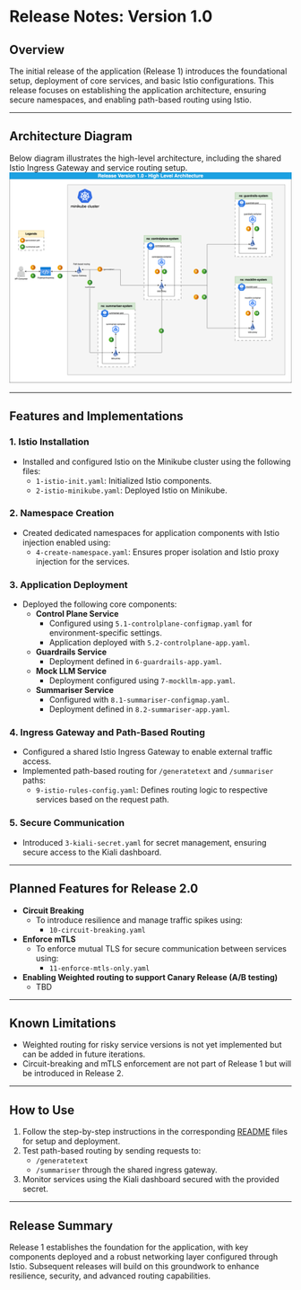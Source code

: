 # Release Notes: Version 1.0

## Overview
The initial release of the application (Release 1) introduces the foundational setup, deployment of core services, and basic Istio configurations. This release focuses on establishing the application architecture, ensuring secure namespaces, and enabling path-based routing using Istio.

---
## Architecture Diagram

Below diagram illustrates the high-level architecture, including the shared Istio Ingress Gateway and service routing setup.
![Release 1.0 Architecture](diagrams/R1.0-Architecture.png)

---
## Features and Implementations

### 1. **Istio Installation**
   - Installed and configured Istio on the Minikube cluster using the following files:
     - `1-istio-init.yaml`: Initialized Istio components.
     - `2-istio-minikube.yaml`: Deployed Istio on Minikube.

### 2. **Namespace Creation**
   - Created dedicated namespaces for application components with Istio injection enabled using:
     - `4-create-namespace.yaml`: Ensures proper isolation and Istio proxy injection for the services.

### 3. **Application Deployment**
   - Deployed the following core components:
     - **Control Plane Service**
       - Configured using `5.1-controlplane-configmap.yaml` for environment-specific settings.
       - Application deployed with `5.2-controlplane-app.yaml`.
     - **Guardrails Service**
       - Deployment defined in `6-guardrails-app.yaml`.
     - **Mock LLM Service**
       - Deployment configured using `7-mockllm-app.yaml`.
     - **Summariser Service**
       - Configured with `8.1-summariser-configmap.yaml`.
       - Deployment defined in `8.2-summariser-app.yaml`.

### 4. **Ingress Gateway and Path-Based Routing**
   - Configured a shared Istio Ingress Gateway to enable external traffic access.
   - Implemented path-based routing for `/generatetext` and `/summariser` paths:
     - `9-istio-rules-config.yaml`: Defines routing logic to respective services based on the request path.

### 5. **Secure Communication**
   - Introduced `3-kiali-secret.yaml` for secret management, ensuring secure access to the Kiali dashboard.

---

## Planned Features for Release 2.0
   - **Circuit Breaking**
     - To introduce resilience and manage traffic spikes using:
       - `10-circuit-breaking.yaml`
   - **Enforce mTLS**
     - To enforce mutual TLS for secure communication between services using:
       - `11-enforce-mtls-only.yaml`
   - **Enabling Weighted routing to support Canary Release (A/B testing)**
     - TBD    

---

## Known Limitations
   - Weighted routing for risky service versions is not yet implemented but can be added in future iterations.
   - Circuit-breaking and mTLS enforcement are not part of Release 1 but will be introduced in Release 2.

---

## How to Use
1. Follow the step-by-step instructions in the corresponding [README](README.md) files for setup and deployment.
2. Test path-based routing by sending requests to:
   - `/generatetext`
   - `/summariser` through the shared ingress gateway.
3. Monitor services using the Kiali dashboard secured with the provided secret.

---

## Release Summary
Release 1 establishes the foundation for the application, with key components deployed and a robust networking layer configured through Istio. Subsequent releases will build on this groundwork to enhance resilience, security, and advanced routing capabilities.
